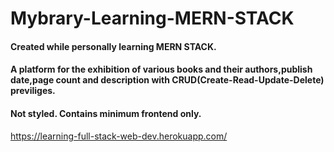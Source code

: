 # Mybrary-Learning-MERN-STACK
#### Created while personally learning MERN STACK.
#### A platform for the exhibition of various books and their authors,publish date,page count and description with CRUD(Create-Read-Update-Delete) previliges.
#### Not styled. Contains minimum frontend only.
https://learning-full-stack-web-dev.herokuapp.com/
